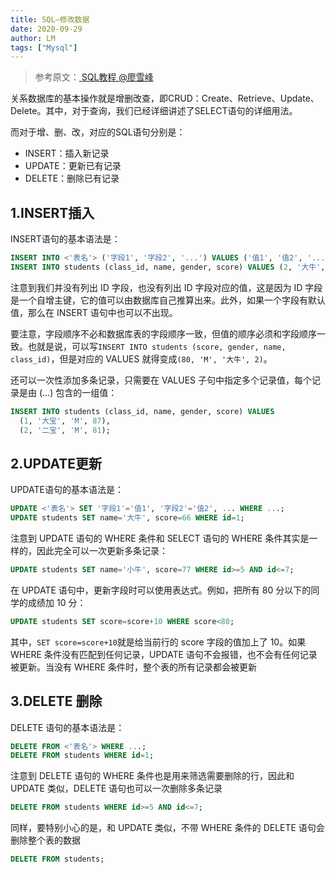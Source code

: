 ```yaml
---
title: SQL—修改数据
date: 2020-09-29
author: LM
tags: ["Mysql"]
---
```


> 参考原文：[ SQL教程 @廖雪峰 ](https://www.liaoxuefeng.com/wiki/1177760294764384)

关系数据库的基本操作就是增删改查，即CRUD：Create、Retrieve、Update、Delete。其中，对于查询，我们已经详细讲述了SELECT语句的详细用法。

而对于增、删、改，对应的SQL语句分别是：

- INSERT：插入新记录
- UPDATE：更新已有记录
- DELETE：删除已有记录

## 1.INSERT插入

INSERT语句的基本语法是：

```sql
INSERT INTO <'表名'> ('字段1', '字段2', '...') VALUES ('值1', '值2', '...');
INSERT INTO students (class_id, name, gender, score) VALUES (2, '大牛', 'M', 80);
```

注意到我们并没有列出 ID 字段，也没有列出 ID 字段对应的值，这是因为 ID 字段是一个自增主键，它的值可以由数据库自己推算出来。此外，如果一个字段有默认值，那么在 INSERT 语句中也可以不出现。

要注意，字段顺序不必和数据库表的字段顺序一致，但值的顺序必须和字段顺序一致。也就是说，可以写`INSERT INTO students (score, gender, name, class_id)`，但是对应的 VALUES 就得变成`(80, 'M', '大牛', 2)`。

还可以一次性添加多条记录，只需要在 VALUES 子句中指定多个记录值，每个记录是由 (...) 包含的一组值：

```sql
INSERT INTO students (class_id, name, gender, score) VALUES
  (1, '大宝', 'M', 87),
  (2, '二宝', 'M', 81);
```

## 2.UPDATE更新

UPDATE语句的基本语法是：

```sql
UPDATE <'表名'> SET '字段1'='值1', '字段2'='值2', ... WHERE ...;
UPDATE students SET name='大牛', score=66 WHERE id=1;
```

注意到 UPDATE 语句的 WHERE 条件和 SELECT 语句的 WHERE 条件其实是一样的，因此完全可以一次更新多条记录：

```sql
UPDATE students SET name='小牛', score=77 WHERE id>=5 AND id<=7;
```

在 UPDATE 语句中，更新字段时可以使用表达式。例如，把所有 80 分以下的同学的成绩加 10 分：

```sql
UPDATE students SET score=score+10 WHERE score<80;
```

其中，`SET score=score+10`就是给当前行的 score 字段的值加上了 10。如果 WHERE 条件没有匹配到任何记录，UPDATE 语句不会报错，也不会有任何记录被更新。当没有 WHERE 条件时，整个表的所有记录都会被更新

## 3.DELETE 删除

DELETE 语句的基本语法是：

```sql
DELETE FROM <'表名'> WHERE ...;
DELETE FROM students WHERE id=1;
```

注意到 DELETE 语句的 WHERE 条件也是用来筛选需要删除的行，因此和 UPDATE 类似，DELETE 语句也可以一次删除多条记录

```sql
DELETE FROM students WHERE id>=5 AND id<=7;
```

同样，要特别小心的是，和 UPDATE 类似，不带 WHERE 条件的 DELETE 语句会删除整个表的数据

```sql
DELETE FROM students;
```

